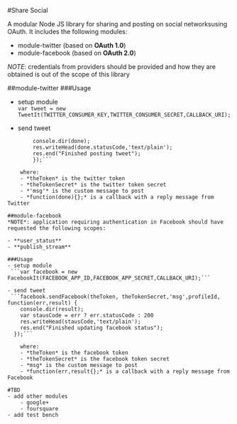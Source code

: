 #Share Social

A modular Node JS library for sharing and posting on social networksusing OAuth. 
It includes the following modules:

- module-twitter (based on **OAuth 1.0**)
- module-facebook (based on **OAuth 2.0**)

*NOTE*: credentials from providers should be provided and how they are obtained is out of the scope of this library

##module-twitter
###Usage
- setup module  
 ```var tweet = new TweetIt(TWITTER_CONSUMER_KEY,TWITTER_CONSUMER_SECRET,CALLBACK_URI);```

- send tweet  
```tweet.sendTweet(theToken,theTokenSecret,'msg', function(done){
		console.dir(done);
		res.writeHead(done.statusCode,'text/plain');
		res.end("Finished posting tweet");  
		});```

	where: 
	- *theToken* is the twitter token
	- *theTokenSecret* is the twitter token secret
	- *'msg'* is the custom message to post
	- *function(done){};* is a callback with a reply message from Twitter

##module-facebook
*NOTE*: application requiring authentication in Facebook should have requested the following scopes:

- **user_status**  
- **publish_stream**

###Usage
- setup module  
 ```var facebook = new FacebookIt(FACEBOOK_APP_ID,FACEBOOK_APP_SECRET,CALLBACK_URI);```

- send tweet  
 ```facebook.sendFacebook(theToken, theTokenSecret,'msg',profileId, function(err,result) {
    console.dir(result);
    var stausCode = err ? err.statusCode : 200
    res.writeHead(stausCode,'text/plain');
    res.end("Finished updating facebook status");
  });```
  
	where:  
	- *theToken* is the facebook token
	- *theTokenSecret* is the facebook token secret
	- *msg* is the custom message to post
	- *function(err,result{};* is a callback with a reply message from Facebook

#TBD
- add other modules
	- google+
	- foursquare
- add test bench
